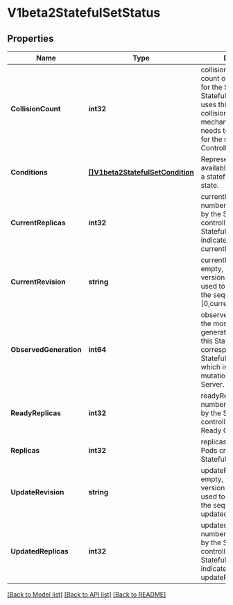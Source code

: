 # V1beta2StatefulSetStatus

## Properties
Name | Type | Description | Notes
------------ | ------------- | ------------- | -------------
**CollisionCount** | **int32** | collisionCount is the count of hash collisions for the StatefulSet. The StatefulSet controller uses this field as a collision avoidance mechanism when it needs to create the name for the newest ControllerRevision. | [optional] 
**Conditions** | [**[]V1beta2StatefulSetCondition**](v1beta2.StatefulSetCondition.md) | Represents the latest available observations of a statefulset&#39;s current state. | [optional] 
**CurrentReplicas** | **int32** | currentReplicas is the number of Pods created by the StatefulSet controller from the StatefulSet version indicated by currentRevision. | [optional] 
**CurrentRevision** | **string** | currentRevision, if not empty, indicates the version of the StatefulSet used to generate Pods in the sequence [0,currentReplicas). | [optional] 
**ObservedGeneration** | **int64** | observedGeneration is the most recent generation observed for this StatefulSet. It corresponds to the StatefulSet&#39;s generation, which is updated on mutation by the API Server. | [optional] 
**ReadyReplicas** | **int32** | readyReplicas is the number of Pods created by the StatefulSet controller that have a Ready Condition. | [optional] 
**Replicas** | **int32** | replicas is the number of Pods created by the StatefulSet controller. | 
**UpdateRevision** | **string** | updateRevision, if not empty, indicates the version of the StatefulSet used to generate Pods in the sequence [replicas-updatedReplicas,replicas) | [optional] 
**UpdatedReplicas** | **int32** | updatedReplicas is the number of Pods created by the StatefulSet controller from the StatefulSet version indicated by updateRevision. | [optional] 

[[Back to Model list]](../README.md#documentation-for-models) [[Back to API list]](../README.md#documentation-for-api-endpoints) [[Back to README]](../README.md)



